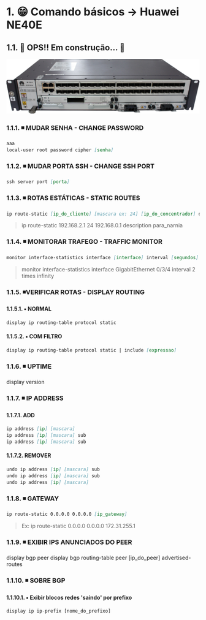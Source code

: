 <!-- <h1 align="center">😁 Comando básicos -> Huawei NE40E</h1> -->

<!-- <h4 align="center">
🚧 OPS!! Em construção... 🚧
</h4> -->

# 1. 😁 Comando básicos -> Huawei NE40E

## 1.1. 🚧 OPS!! Em construção... 🚧

<!-- <h1 align="center">
<img alt="ne40e" title="ne40e" src="./img/ne40e.png" />
</h1> -->

![ne40e](./img/ne40e.png)

### 1.1.1. ◾ MUDAR SENHA - CHANGE PASSWORD

```md
aaa
local-user root password cipher [senha]

```

### 1.1.2. ◾ MUDAR PORTA SSH - CHANGE SSH PORT

```md
ssh server port [porta]

```

### 1.1.3. ◾ ROTAS ESTÁTICAS - STATIC ROUTES

```md
ip route-static [ip_do_cliente] [mascara ex: 24] [ip_do_concentrador] description [descricao]

```

> ip route-static 192.168.2.1 24 192.168.0.1 description para_narnia

### 1.1.4. ◾ MONITORAR TRAFEGO - TRAFFIC MONITOR

```md
monitor interface-statistics interface [interface] interval [segundos] times [numero vezes ou 'infinity']

```

> monitor interface-statistics interface GigabitEthernet 0/3/4 interval 2 times infinity

### 1.1.5. ◾VERIFICAR ROTAS - DISPLAY ROUTING

#### 1.1.5.1. ▪️ NORMAL

```md
display ip routing-table protocol static

```

#### 1.1.5.2. ▪️ COM FILTRO

```md
display ip routing-table protocol static | include [expressao]

```

### 1.1.6. ◾ UPTIME

display version

### 1.1.7. ◾ IP ADDRESS

#### 1.1.7.1. ADD

```md
ip address [ip] [mascara]
ip address [ip] [mascara] sub
ip address [ip] [mascara] sub

```

#### 1.1.7.2. REMOVER

```md
undo ip address [ip] [mascara] sub
undo ip address [ip] [mascara] sub
undo ip address [ip] [mascara]

```

### 1.1.8. ◾ GATEWAY

```md
ip route-static 0.0.0.0 0.0.0.0 [ip_gateway]

```

> Ex: ip route-static 0.0.0.0 0.0.0.0 172.31.255.1

### 1.1.9. ◾ EXIBIR IPS ANUNCIADOS DO PEER

display bgp peer
display bgp routing-table peer [ip_do_peer] advertised-routes

### 1.1.10. ◾ SOBRE BGP

#### 1.1.10.1. ▪️ Exibir blocos redes 'saindo' por prefixo

```py
display ip ip-prefix [nome_do_prefixo]

```

